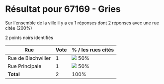# Résultat pour 67169 - Gries

Sur l'ensemble de la ville il y a eu 1 réponses dont 2 réponses avec une rue citée (200%)

2 points noirs identifiés

| Rue | Vote | % / les rues cités|
|-----|------|-------------------|
| Rue de Bischwiller | 1 | <img src="../../img/bar_50.gif" />&nbsp;50%|
| Rue Principale | 1 | <img src="../../img/bar_50.gif" />&nbsp;50%|
| **Total** | 2 | 100%|
